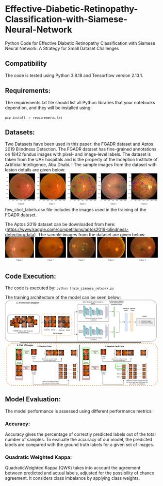 # Effective-Diabetic-Retinopathy-Classification-with-Siamese-Neural-Network
Python Code for Effective Diabetic Retinopathy Classification with Siamese Neural Network: A Strategy for Small Dataset Challenges

## Compatibility
The code is tested using Python 3.8.18 and Tensorflow version 2.13.1.

## Requirements:
The requirements.txt file should list all Python libraries that your notebooks depend on, and they will be installed using:

<code>```pip install -r requirements.txt```</code>

## Datasets:
Two Datasets have been used in this paper: the FGADR dataset and Aptos 2019 Blindness Detection.
The FGADR dataset has fine-grained annotations on 1842 fundus images with pixel- and image-level labels. The dataset is taken from the
UAE hospitals and is the property of the Inception Institute of Artificial Intelligence, Abu Dhabi. I
The sample images from the dataset with lesion details are given below:
![Alt Text](https://github.com/tariqm16/Effective-Diabetic-Retinopathy-Classification-with-Siamese-Neural-Network/blob/main/Images/Siamese_model_Classes.png)
few_shot_labels.csv file includes the images used in the training of the FGADR dataset.

The Aptos 2019 dataset can be downloaded from here: (https://www.kaggle.com/competitions/aptos2019-blindness-detection/data).
The sample images from the dataset are given below:
![Alt Text](https://github.com/tariqm16/Effective-Diabetic-Retinopathy-Classification-with-Siamese-Neural-Network/blob/main/Images/Siamese_model_Aptos_classes.png)

## Code Execution:
The code is executed by:
<code>```python train_siamese_network.py```</code>


The training architecture of the model can be seen below:
![Alt Text](https://github.com/tariqm16/Effective-Diabetic-Retinopathy-Classification-with-Siamese-Neural-Network/blob/main/Images/Siamese_model_Architecture.png)

## Model Evaluation:
The model performance is assessed using different performance metrics:
### Accuracy: 
Accuracy gives the percentage of correctly predicted labels out of the total number of samples. To evaluate the accuracy of our model, the predicted labels are compared
with the ground truth labels for a given set of images. 

### Quadratic Weighted Kappa: 
QuadraticWeighted Kappa (QWK) takes into account the agreement between predicted and actual labels, adjusted for the possibility of chance agreement. It considers class imbalance by applying class weights.

